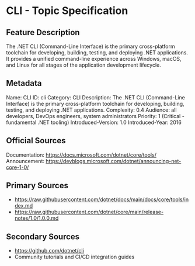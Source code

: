 # CLI - Topic Specification

## Feature Description

The .NET CLI (Command-Line Interface) is the primary cross-platform toolchain for developing, building, testing, and deploying .NET applications. It provides a unified command-line experience across Windows, macOS, and Linux for all stages of the application development lifecycle.

## Metadata

Name: CLI
ID: cli
Category: CLI
Description: The .NET CLI (Command-Line Interface) is the primary cross-platform toolchain for developing, building, testing, and deploying .NET applications.
Complexity: 0.4
Audience: all developers, DevOps engineers, system administrators
Priority: 1 (Critical - fundamental .NET tooling)
Introduced-Version: 1.0
Introduced-Year: 2016

## Official Sources
Documentation: https://docs.microsoft.com/dotnet/core/tools/
Announcement: https://devblogs.microsoft.com/dotnet/announcing-net-core-1-0/

## Primary Sources
- https://raw.githubusercontent.com/dotnet/docs/main/docs/core/tools/index.md
- https://raw.githubusercontent.com/dotnet/core/main/release-notes/1.0/1.0.0.md

## Secondary Sources
- https://github.com/dotnet/cli
- Community tutorials and CI/CD integration guides
